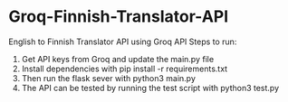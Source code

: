 # Groq-Finnish-Translator-API
English to Finnish Translator API using Groq API
Steps to run:
1. Get API keys from Groq and update the main.py file
2. Install dependencies with pip install -r requirements.txt
3. Then run the flask sever with python3 main.py
4. The API can be tested by running the test script with python3 test.py
